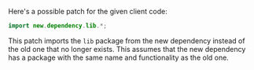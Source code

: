 Here's a possible patch for the given client code:

```java
import new.dependency.lib.*;
```

This patch imports the `lib` package from the new dependency instead of the old one that no longer exists. This assumes that the new dependency has a package with the same name and functionality as the old one.